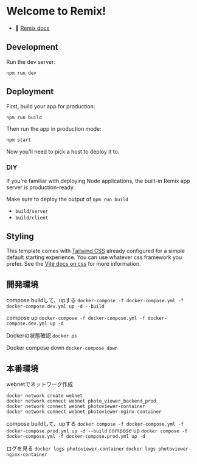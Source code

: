 # Welcome to Remix!

- 📖 [Remix docs](https://remix.run/docs)

## Development

Run the dev server:

```shellscript
npm run dev
```

## Deployment

First, build your app for production:

```sh
npm run build
```

Then run the app in production mode:

```sh
npm start
```

Now you'll need to pick a host to deploy it to.

### DIY

If you're familiar with deploying Node applications, the built-in Remix app server is production-ready.

Make sure to deploy the output of `npm run build`

- `build/server`
- `build/client`

## Styling

This template comes with [Tailwind CSS](https://tailwindcss.com/) already configured for a simple default starting experience. You can use whatever css framework you prefer. See the [Vite docs on css](https://vitejs.dev/guide/features.html#css) for more information.

## 開発環境
compose buildして、upする
`docker-compose -f docker-compose.yml -f docker-compose.dev.yml up -d --build`

compose up
`docker-compose -f docker-compose.yml -f docker-compose.dev.yml up -d`

Dockerの状態確認
`docker ps`

Docker compose down
`docker-compose down`

## 本番環境
webnetでネットワーク作成

```
docker network create webnet
docker network connect webnet photo_viewer_backend_prod
docker network connect webnet photoviewer-container
docker network connect webnet photoviewer-nginx-container
```

compose buildして、upする
`docker compose -f docker-compose.yml -f docker-compose.prod.yml up -d --build`
compose up
`docker compose -f docker-compose.yml -f docker-compose.prod.yml up -d`

ログを見る
`docker logs photoviewer-container`
`docker logs photoviewer-nginx-container`
